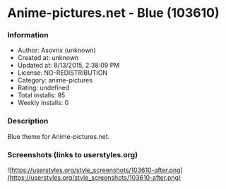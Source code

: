 # Anime-pictures.net - Blue (103610)

### Information
- Author: Asovrix (unknown)
- Created at: unknown
- Updated at: 8/13/2015, 2:38:09 PM
- License: NO-REDISTRIBUTION
- Category: anime-pictures
- Rating: undefined
- Total installs: 95
- Weekly installs: 0


### Description
Blue theme for Anime-pictures.net.


### Screenshots (links to userstyles.org)
![https://userstyles.org/style_screenshots/103610-after.png](https://userstyles.org/style_screenshots/103610-after.png)


